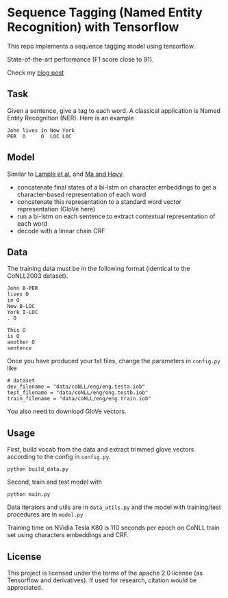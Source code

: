 # Sequence Tagging (Named Entity Recognition) with Tensorflow

This repo implements a sequence tagging model using tensorflow.

State-of-the-art performance (F1 score close to 91).

Check my [blog post](https://guillaumegenthial.github.io/sequence-tagging-with-tensorflow.html)

## Task

Given a sentence, give a tag to each word. A classical application is Named Entity Recognition (NER). Here is an example

```
John lives in New York
PER  O     O  LOC LOC
```

## Model

Similar to [Lample et al.](https://arxiv.org/abs/1603.01360) and [Ma and Hovy](https://arxiv.org/pdf/1603.01354.pdf).

- concatenate final states of a bi-lstm on character embeddings to get a character-based representation of each word
- concatenate this representation to a standard word vector representation (GloVe here)
- run a bi-lstm on each sentence to extract contextual representation of each word
- decode with a linear chain CRF

## Data

The training data must be in the following format (identical to the CoNLL2003 dataset).


```
John B-PER
lives O
in O
New B-LOC
York I-LOC
. O

This O
is O
another O
sentence
```


Once you have produced your txt files, change the parameters in `config.py` like

```
# dataset
dev_filename = "data/coNLL/eng/eng.testa.iob"
test_filename = "data/coNLL/eng/eng.testb.iob"
train_filename = "data/coNLL/eng/eng.train.iob"
```

You also need to download GloVe vectors.

## Usage

First, build vocab from the data and extract trimmed glove vectors according to the config in `config.py`.

```
python build_data.py
```

Second, train and test model with 

```
python main.py
```

Data iterators and utils are in `data_utils.py` and the model with training/test procedures are in `model.py`

Training time on NVidia Tesla K80 is 110 seconds per epoch on CoNLL train set using characters embeddings and CRF.


## License 

This project is licensed under the terms of the apache 2.0 license (as Tensorflow and derivatives). If used for research, citation would be appreciated.

